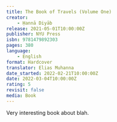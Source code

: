 ```yaml
---
title: The Book of Travels (Volume One)
creator:
    - Ḥannā Diyāb
release: 2021-05-01T10:00:00Z
publisher: NYU Press
isbn: 9781479892303
pages: 380
language:
    - English
format: Hardcover
translator: Elias Muhanna
date_started: 2022-02-21T10:00:00Z
date: 2022-03-04T10:00:00Z
rating: 5
revisit: false
media: Book
---
```


Very interesting book about blah.
